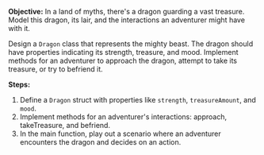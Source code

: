 **Objective:**
In a land of myths, there's a dragon guarding a vast treasure. Model this dragon, its lair, and the interactions an adventurer might have with it.

Design a `Dragon` class that represents the mighty beast. The dragon should have properties indicating its strength, treasure, and mood. Implement methods for an adventurer to approach the dragon, attempt to take its treasure, or try to befriend it.

**Steps:**
1. Define a `Dragon` struct with properties like `strength`, `treasureAmount`, and `mood`.
2. Implement methods for an adventurer's interactions: approach, takeTreasure, and befriend.
3. In the main function, play out a scenario where an adventurer encounters the dragon and decides on an action.
